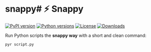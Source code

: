 # snappy# ⚡ Snappy

[![PyPI version](https://img.shields.io/pypi/v/snappy.svg)](https://pypi.org/project/snappy/)
[![Python versions](https://img.shields.io/pypi/pyversions/snappy.svg)](https://pypi.org/project/snappy/)
[![License](https://img.shields.io/pypi/l/snappy.svg)](LICENSE)
[![Downloads](https://static.pepy.tech/badge/snappy)](https://pepy.tech/project/snappy)

Run Python scripts the **snappy way** with a short and clean command:

```bash
pyr script.py
